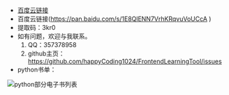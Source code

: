 - [百度云链接](https://pan.baidu.com/s/1E8QlENN7VrhKRqvuVoUCcA )
- 百度云链接(https://pan.baidu.com/s/1E8QlENN7VrhKRqvuVoUCcA )
- 提取码：3kr0
- 如有问题，欢迎与我联系。
  1. QQ：357378958
  2. github主页：https://github.com/happyCoding1024/FrontendLearningTool/issues
- python书单：
  
 ![python部分电子书列表](https://happycoding1024.github.io/FrontendLearningTool/img/电子书列表/python.png)
